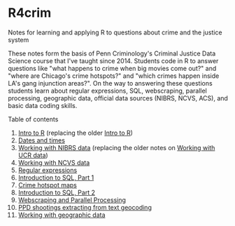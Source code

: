 # R4crim
Notes for learning and applying R to questions about crime and the justice system

These notes form the basis of Penn Criminology's Criminal Justice Data Science course that I've taught since 2014. Students code in R to answer questions like "what happens to crime when big movies come out?" and "where are Chicago's crime hotspots?" and "which crimes happen inside LA's gang injunction areas?". On the way to answering these questions students learn about regular expressions, SQL, webscraping, parallel processing, geographic data, official data sources (NIBRS, NCVS, ACS), and basic data coding skills.

Table of contents
1. [Intro to R](https://raw.githack.com/gregridgeway/R4crim/master/01_Intro_to_R_protests.html) (replacing the older [Intro to R](https://htmlpreview.github.io/?https://github.com/gregridgeway/R4crim/blob/master/01-Intro-to-R.html))
2. [Dates and times](https://raw.githack.com/gregridgeway/R4crim/master/02-Dates-and-times.html)
3. [Working with NIBRS data](https://raw.githack.com/gregridgeway/R4crim/master/03-Working-with-NIBRS-data.html) (replacing the older notes on [Working with UCR data](https://htmlpreview.github.io/?https://github.com/gregridgeway/R4crim/blob/master/03-Working-with-UCR-data.html))
4. [Working with NCVS data](https://raw.githack.com/gregridgeway/R4crim/master/04-Working-with-NCVS-data.html)
5. [Regular expressions](https://rawcdn.githack.com/gregridgeway/R4crim/140986c1818a360693662c62a973ae83cb485952/05-Regular-expressions.html)
6. [Introduction to SQL, Part 1](https://rawcdn.githack.com/gregridgeway/R4crim/140986c1818a360693662c62a973ae83cb485952/06_Introduction_to_SQL1.html)
7. [Crime hotspot maps](https://rawcdn.githack.com/gregridgeway/R4crim/140986c1818a360693662c62a973ae83cb485952/07_Crime_Hotspot_Map.html)
8. [Introduction to SQL, Part 2](https://rawcdn.githack.com/gregridgeway/R4crim/140986c1818a360693662c62a973ae83cb485952/08_Introduction_to_SQL2.html)
9. [Webscraping and Parallel Processing](https://rawcdn.githack.com/gregridgeway/R4crim/140986c1818a360693662c62a973ae83cb485952/09_Webscraping_and_Parallel_Processing.html)
10. [PPD shootings extracting from text geocoding](https://rawcdn.githack.com/gregridgeway/R4crim/140986c1818a360693662c62a973ae83cb485952/10_PPD_shootings_extracting_from_text_geocoding.html)
11. [Working with geographic data](https://rawcdn.githack.com/gregridgeway/R4crim/140986c1818a360693662c62a973ae83cb485952/11_Working_with_geographic_data.html)

